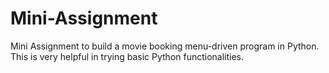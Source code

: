 # Mini-Assignment
Mini Assignment to build a movie booking menu-driven program in Python. This is very helpful in trying basic Python functionalities.
